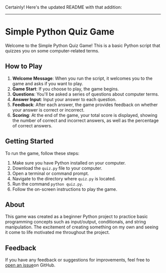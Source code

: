 Certainly! Here's the updated README with that addition:

---

# Simple Python Quiz Game

Welcome to the Simple Python Quiz Game! This is a basic Python script that quizzes you on some computer-related terms. 

## How to Play

1. **Welcome Message**: When you run the script, it welcomes you to the game and asks if you want to play.
2. **Game Start**: If you choose to play, the game begins.
3. **Questions**: You'll be asked a series of questions about computer terms.
4. **Answer Input**: Input your answer to each question.
5. **Feedback**: After each answer, the game provides feedback on whether your answer is correct or incorrect.
6. **Scoring**: At the end of the game, your total score is displayed, showing the number of correct and incorrect answers, as well as the percentage of correct answers.

## Getting Started

To run the game, follow these steps:

1. Make sure you have Python installed on your computer.
2. Download the `quiz.py` file to your computer.
3. Open a terminal or command prompt.
4. Navigate to the directory where `quiz.py` is located.
5. Run the command `python quiz.py`.
6. Follow the on-screen instructions to play the game.

## About

This game was created as a beginner Python project to practice basic programming concepts such as input/output, conditionals, and string manipulation. The excitement of creating something on my own and seeing it come to life motivated me throughout the project.

## Feedback

If you have any feedback or suggestions for improvements, feel free to [open an issue]([https://github.com/HarshdeepSinghKaint/Quiz--basic-/issues])on GitHub.

